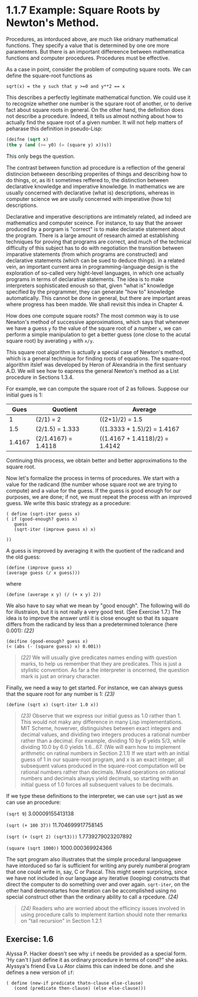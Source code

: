 # 1.1.7 Example: Square Roots by Newton's Method.

Procedures, as intorduced above, are much like oridnary mathematical functions. They specify a value that is determined by one ore more paramenters. But there is an important differeence between mathematica functions and computer procedures. Procedures must be effective.

As a case in point, consider the problem of computing square roots. We can define the square-root functions as

`sqrt(x) = the y such that y >=0 and y**2 == x`

This describes a perfectly legitimate mathematical function. We could use it to recognize whether one number is the squrare root of another, or to derive fact about square roots in general. On the other hand, the definition does not describe a procedure. Indeed, it tells us almost nothing about how to actually find the square root of a given number. It will not help matters of peharase this definition in pseudo-Lisp:

```lisp
(deifne (sqrt x)
(the y (and (>= y0) (= (square y) x))s))
```

This only begs the question.

The contrast between function ad procedure is a reflection of the general distincion betweeen describing properites of things and describing how to do things, or, as iti t sometimes reffered to, the distinction between declarative knowledge and imperative knowledge. In mathematics we are usually concerned with declarative (what is) descriptions, whereas in computer science we are usully concerned with imperative (how to) descriptions.

Declarative and imperative descriptions are intimately related, ad indeed are mathematics and computer sceince. For instance, to say that the answer produced by a porgram is "correct" is to make declaratie statement about the program. There is a large amount of research aimed at establishing techniques for proving that programs are correct, and much of the technical difficulty of this subject has to do with negotiation the transition between imparative statements (from which programs are constructed) and declarative statements (which can be sued to deduce things). in a related vein, an important current area in programming-language design is the exploration of so-called very hight-level languages, in which one actually programs in terms of declarative statements. The idea is to make interpreters sophisticated enoush so that, given "what is" knowledge specified by the programmer, they can generate "how to" knowledge automatically. This cannot be done in general, but there are important areas where progress has been madde. We shall revisit this indea in Chapter 4.



How does one compute square roots? The most common way is to use Newton's method of successive approximations, which says  that whenever we have a guess `y` fo  the value of the square root of a number `x`, we can perform a simple manipulation to get a better guess (one close to the acutal square root) by averating `y` with `x/y`.

This square root algorithm is actually a special case of Newton's method, which is a general technique for finding roots of equations. The square-root algorithm itslef was developed by Heron of Alexandria in the first sentuary A.D. We will see how to eapress the general Newton's method as a List procedure in Sections 1.3.4.

For example, we can compute the square root of 2 as follows. Suppose our initial gues is 1:

 Gues | Quotient | Average 
 --- | --- | ---
 1 | (2/1) = 2 | ((2+1)/2) = 1.5
 1.5 | (2/1.5) = 1.333 | ((1.3333 + 1.5)/2) = 1.4167
 1.4167 | (2/1.4167) = 1.4118 | ((1.4167 + 1.4118)/2) = 1.4142

 Continuing this process, we obtain better and better approximations to the square root.

 Now let's formalize the process in terms of procedures. We start with a value for the radicand (the number whose square root we are trying to compute) and a value for the guess. If the guess is good enough for our purposes, we are done; if not, we must repeat the process with an improved guess. We write this basic strategy as a procedure:

 ```Lisp
 ( define (sqrt-iter guess x)
 ( if (good-enough? guess x) 
    guess
    (sqrt-iter (improve guess x) x)

 ))
 ```

A guess is improved by averaging it with the quotient of the radicand and the old guess:

```Lisp
(define (improve guess x)
(average guess (/ x guess)))
```

where

```Lisp
(define (average x y) (/ (+ x y) 2))
```

We also have to say what we mean by "good enough". The following will do for illustraion, but it is not really a very good test. (See Exercise 1.7.) The idea is to improve the answer until it is close enought so that its square differs from the radicand by less than a predetermined tolerance (here 0.001): *(22)*

```Lisp
(deifine (good-enough? guess x)
(< (abs (- (square guess) x) 0.001))
```

> *(22)* We will usually give predicates names ending with question marks, to help us remember that they are predicates. This is just a stylistic convention. As far a the interpreter is oncerned, the question mark is just an orinary character.

Finally, we need a way to get started. For instance, we can always guess that the square root for any number is 1: *(23)*

```Lisp
(define (sqrt x) (sqrt-iter 1.0 x))
```

> *(23)* Observe that we express our initial guess as 1.0 rather than 1. This would not maky any difference in many Lisp implementations. MIT Scheme, howerver, distinguishes between exact integers and decimal values, and dividing two integers produces a rational number rather than a decimal. For example, dividing 10 by 6 yelds 5/3, while dividing 10.0 by 6.0 yields 1.6...67. (We will earn how to implement arithmetic on ratinal numbers in Section 2.1.1) If we start with an initial guess of 1 in our square-root program, and x is an exact integer, all subsequent values produced in the square-root computation will be rational numbers rather than decimals. Mixed operations on rational numbers and decimals always yield decimals, so starting with an initial guess of 1.0 forces all subsequent values to be decimals.

If we type these definitions to the interpreter, we can use `sqrt` just as we can use an procedure:

`(sqrt 9`)
3.00009155413138

`(sqrt (+ 100 37))`
11.704699917758145

`(sqrt (+ (sqrt 2) (sqrt3)))`
1.7739279023207892

`(square (sqrt 1000))`
1000.000369924366

The sqrt program also illustrates that the simple procedural languagewe have intorduced so far is sufficient for writing any purely numberal program that one could write in, say, C or Pascal. This might seem surpricing, since we have not included in our language any iterative (looping) constructs that direct the computer to do something over and over again. `sqrt-iter`, on the other hand demonstartes how iteration can be accomplished using no special construct other than the ordinary ability to call a rpcedure. *(24)*

> *(24)* Readers who are worried about the efficincy issues involved in using procedure calls to implement itartion should note ther remarks on "tail recursion" in Section 1.2.1

## Exercise: 1.6

Alyssa P. Hacker doesn't see why `if` needs be provided as a special form. 'Hy can't I just define it as ordinary procedure in terms of cond?" she asks. Alyssya's friend Eva Lu Ator claims this can indeed be done. and she defines a new version of `if`:

```Lisp
( define (new-if predicate thatn-clause else-clause)
   (cond (predicate then-clause) (else else-clause)))
```

